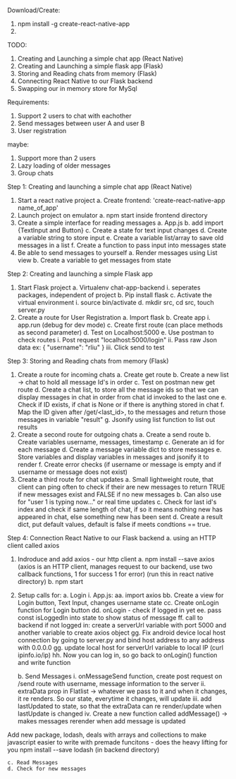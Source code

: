 Download/Create:
1. npm install -g create-react-native-app
2. 

TODO:

1. Creating and Launching a simple chat app (React Native)
2. Creating and Launching a simple flask app (Flask)
3. Storing and Reading chats from memory (Flask)
4. Connecting React Native to our Flask backend
5. Swapping our in memory store for MySql

Requirements: 
1. Support 2 users to chat with eachother
2. Send messages between user A and user B
3. User registration

maybe:
1. Support more than 2 users
2. Lazy loading of older messages
3. Group chats

Step 1: Creating and launching a simple chat app (React Native)
1. Start a react native project
    a. Create frontend: 'create-react-native-app name_of_app'
2. Launch project on emulator
    a. npm start inside frontend directory
3. Create a simple interface for reading messages
    a. App.js
    b. add import {TextInput and Button}
    c. Create a state for text input changes
    d. Create a variable string to store input
    e. Create a variable list/array to save old messages in a list
    f. Create a function to pass input into messages state
4. Be able to send messages to yourself
    a. Render messages using List view
    b. Create a variable to get messages from state

Step 2: Creating and launching a simple Flask app
1. Start Flask project
    a. Virtualenv chat-app-backend
        i. seperates packages, independent of project
    b. Pip install flask
    c. Activate the virtual environment
        i. source bin/activate
    d. mkdir src, cd src, touch server.py
2. Create a route for User Registration
    a. Import flask
    b. Create app
        i. app.run (debug for dev mode)
    c. Create first route (can place methods as second parameter)
    d. Test on Localhost:5000
    e. Use postman to check routes
        i. Post request "localhost:5000/login"
        ii. Pass raw Json data 
            ex: {
	                "username": "rliu"
                }
        iii. Click send to test


Step 3: Storing and Reading chats from memory (Flask)
1. Create a route for incoming chats
    a. Create get route
    b. Create a new list -> chat to hold all message Id's in order
    c. Test on postman new get route
    d. Create a chat list, to store all the message ids so that we can display messages in chat in order from chat id invoked to the last one
    e. Check if ID exists, if chat is None or if there is anything stored in chat
    f. Map the ID given after /get/<last_id>, to the messages and return those messages in variable "result"
    g. Jsonify using list function to list out results
2. Create a second route for outgoing chats
    a. Create a send route
    b. Create variables username, messages, timestamp
    c. Generate an id for each message
    d. Create a message variable dict to store messages
    e. Store variables and display variables in messages and jsonify it to render
    f. Create error checks (if username or message is empty and if username or message does not exist)
3. Create a third route for chat updates
    a. Small lightweight route, that client can ping often to check if their are new messages to return TRUE if new messages exist and FALSE if no new messages
    b. Can also use for "user 1 is typing now..." or real time updates
    c. Check for last id's index and check if same length of chat, if so it means nothing new has appeared in chat, else something new has been sent
    d. Create a result dict, put default values, default is false if meets condtions == true.

Step 4: Connection React Native to our Flask backend
    a. using an HTTP client called axios
1. Indroduce and add axios - our http client
    a. npm install --save axios (axios is an HTTP client, manages request to our backend, use two callback functions, 1 for success 1 for error) (run this in react native directory)
    b. npm start
2. Setup calls for:
    a. Login
        i. App.js:
            aa. import axios
            bb. Create a view for Login button, Text Input, changes username state
            cc. Create onLogin function for Login button
            dd. onLogin - check if logged in yet
            ee. pass const isLoggedIn into state to show status of message
            ff. call to backend if not logged in: create a serverUrl variable with port 5000 and another variable to create axios object
            gg. Fix android device local host connection by going to server.py and bind host address to any address with 0.0.0.0
            gg. update local host for serverUrl variable to local IP (curl ipinfo.io/ip)
            hh. Now you can log in, so go back to onLogin() function and write function

    b. Send Messages
        i. onMessageSend function, create post request on /send route with username, message information to the server
        ii. extraData prop in Flatlist -> whatever we pass to it and when it changes, it re renders. So our state, everytime it changes, will update 
        iii. add lastUpdated to state, so that the extraData can re render/update when lastUpdate is changed
        iv. Create a new function called addMessage() -> makes messages rerender when add message is updated

Add new package, lodash, deals with arrays and collections to make javascript easier to write with premade funcitons - does the heavy lifting for you
    npm install --save lodash (in backend directory)

    c. Read Messages
    d. Check for new messages

